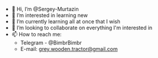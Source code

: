 - 👋 Hi, I’m @Sergey-Murtazin
- 👀 I’m interested in learning new
- 🌱 I’m currently learning all at once that I wish
- 💞️ I’m looking to collaborate on everything I'm interested in
- 📫 How to reach me: 
  - Telegram - @BimbrBimbr
  - E-mail: grey.wooden.tractor@gmail.com

<!---
Sergey-Murtazin/Sergey-Murtazin is a ✨ special ✨ repository because its `README.md` (this file) appears on your GitHub profile.
You can click the Preview link to take a look at your changes.
--->
